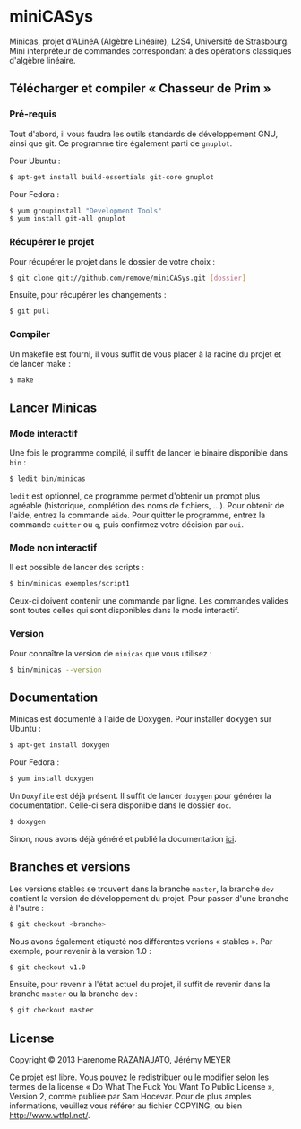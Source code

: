 miniCASys
=========

Minicas, projet d'ALinéA (Algèbre Linéaire), L2S4, Université de Strasbourg. Mini interpréteur de commandes correspondant à des opérations classiques d'algèbre linéaire.

Télécharger et compiler « Chasseur de Prim »
--------------------------------------------
### Pré-requis ###
Tout d'abord, il vous faudra les outils standards de développement GNU, ainsi que git. Ce programme tire également parti de ```gnuplot```.

Pour Ubuntu :
````bash
$ apt-get install build-essentials git-core gnuplot
````

Pour Fedora :
````bash
$ yum groupinstall "Development Tools"
$ yum install git-all gnuplot
````

### Récupérer le projet ###
Pour récupérer le projet dans le dossier de votre choix :
````bash
$ git clone git://github.com/remove/miniCASys.git [dossier]
````
Ensuite, pour récupérer les changements :
````bash
$ git pull
````

### Compiler ###
Un makefile est fourni, il vous suffit de vous placer à la racine du projet et de lancer make :
````bash
$ make
````

Lancer Minicas
-----------------------
### Mode interactif ###
Une fois le programme compilé, il suffit de lancer le binaire disponible dans ```bin``` :
````bash
$ ledit bin/minicas
````
```ledit``` est optionnel, ce programme permet d'obtenir un prompt plus agréable (historique, complétion des noms de fichiers, ...). Pour obtenir de l'aide, entrez la commande ```aide```. Pour quitter le programme, entrez la commande ```quitter``` ou ```q```, puis confirmez votre décision par ```oui```.

### Mode non interactif ###
Il est possible de lancer des scripts :
````bash
$ bin/minicas exemples/script1
````
Ceux-ci doivent contenir une commande par ligne. Les commandes valides sont toutes celles qui sont disponibles dans le mode interactif.

### Version ###
Pour connaître la version de ```minicas``` que vous utilisez :
````bash
$ bin/minicas --version
````

Documentation
-------------
Minicas est documenté à l'aide de Doxygen. Pour installer doxygen sur Ubuntu :
````bash
$ apt-get install doxygen
````
Pour Fedora :
````bash
$ yum install doxygen
````
Un ```Doxyfile``` est déjà présent. Il suffit de lancer ```doxygen``` pour générer la documentation. Celle-ci sera disponible dans le dossier ```doc```.
````bash
$ doxygen
````
Sinon, nous avons déjà généré et publié la documentation [ici](http://remove.github.io/minicasys "Documentation").

Branches et versions
--------------------
Les versions stables se trouvent dans la branche ````master````, la branche ````dev```` contient la version de développement du projet. Pour passer d'une branche à l'autre :
````bash
$ git checkout <branche>
````
Nous avons également étiqueté nos différentes verions « stables ». Par exemple, pour revenir à la version 1.0 :
````bash
$ git checkout v1.0
````
Ensuite, pour revenir à l'état actuel du projet, il suffit de revenir dans la branche ```master``` ou la branche ```dev``` :
````bash
$ git checkout master
````

License
-------
Copyright © 2013 Harenome RAZANAJATO, Jérémy MEYER

Ce projet est libre. Vous pouvez le redistribuer ou le modifier selon les termes de la license « Do What The Fuck You Want To Public License », Version 2, comme publiée par Sam Hocevar. Pour de plus amples informations, veuillez vous référer au fichier COPYING, ou bien http://www.wtfpl.net/.
